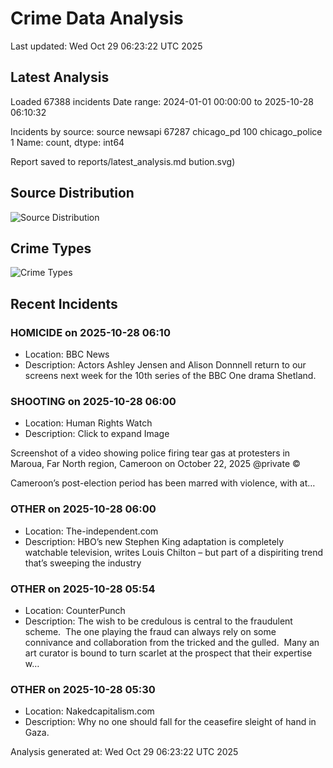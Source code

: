 # Crime Data Analysis
Last updated: Wed Oct 29 06:23:22 UTC 2025

## Latest Analysis

Loaded 67388 incidents
Date range: 2024-01-01 00:00:00 to 2025-10-28 06:10:32

Incidents by source:
source
newsapi           67287
chicago_pd          100
chicago_police        1
Name: count, dtype: int64

Report saved to reports/latest_analysis.md
bution.svg)

## Source Distribution
![Source Distribution](images/source_distribution.svg)

## Crime Types
![Crime Types](images/crime_types.svg)

## Recent Incidents

### HOMICIDE on 2025-10-28 06:10
- Location: BBC News
- Description: Actors Ashley Jensen and Alison Donnnell return to our screens next week for the 10th series of the BBC One drama Shetland.


### SHOOTING on 2025-10-28 06:00
- Location: Human Rights Watch
- Description: Click to expand Image
 



 
 
 

 
 
 
 
 Screenshot of a video showing police firing tear gas at protesters in Maroua, Far North region, Cameroon on October 22, 2025 @private
 © 
 
 


 
Cameroon’s post-election period has been marred with violence, with at…


### OTHER on 2025-10-28 06:00
- Location: The-independent.com
- Description: HBO’s new Stephen King adaptation is completely watchable television, writes Louis Chilton – but part of a dispiriting trend that’s sweeping the industry


### OTHER on 2025-10-28 05:54
- Location: CounterPunch
- Description: The wish to be credulous is central to the fraudulent scheme.  The one playing the fraud can always rely on some connivance and collaboration from the tricked and the gulled.  Many an art curator is bound to turn scarlet at the prospect that their expertise w…


### OTHER on 2025-10-28 05:30
- Location: Nakedcapitalism.com
- Description: Why no one should fall for the ceasefire sleight of hand in Gaza.

Analysis generated at: Wed Oct 29 06:23:22 UTC 2025
